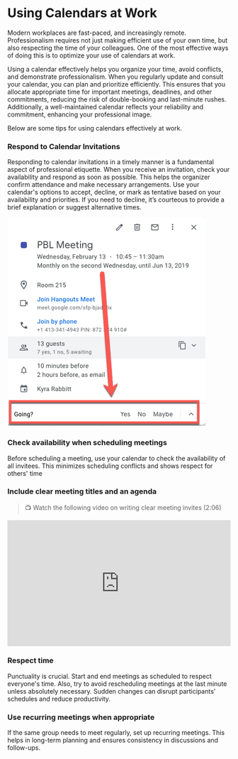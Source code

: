 # Using Calendars at Work

Modern workplaces are fast-paced, and increasingly remote. Professionalism requires not just making efficient use of your own time, but also respecting the time of your colleagues. One of the most effective ways of doing this is to optimize your use of calendars at work. 

Using a calendar effectively helps you organize your time, avoid conflicts, and demonstrate professionalism. When you regularly update and consult your calendar, you can plan and prioritize efficiently. This ensures that you allocate appropriate time for important meetings, deadlines, and other commitments, reducing the risk of double-booking and last-minute rushes. Additionally, a well-maintained calendar reflects your reliability and commitment, enhancing your professional image.

Below are some tips for using calendars effectively at work. 


### Respond to Calendar Invitations

Responding to calendar invitations in a timely manner is a fundamental aspect of professional etiquette. When you receive an invitation, check your availability and respond as soon as possible. This helps the organizer confirm attendance and make necessary arrangements. Use your calendar's options to accept, decline, or mark as tentative based on your availability and priorities. If you need to decline, it’s courteous to provide a brief explanation or suggest alternative times.

![calendar](calendar-accept.png)

### Check availability when scheduling meetings
Before scheduling a meeting, use your calendar to check the availability of all invitees. This minimizes scheduling conflicts and shows respect for others' time

### Include clear meeting titles and an agenda

> 📺 Watch the following video on writing clear meeting invites (2:06)

<div style="position: relative; padding-bottom: 56.25%; height: 0;"><iframe width="560" height="315" src="https://www.youtube.com/embed/Ezsb1t7GTSc?si=bougGGHNLzPUzUMV" title="Calendering" frameborder="0" allow="accelerometer; autoplay; clipboard-write; encrypted-media; gyroscope; picture-in-picture; web-share" referrerpolicy="strict-origin-when-cross-origin" allowfullscreen style="position: absolute; top: 0; left: 0; width: 100%; height: 100%;"></iframe></div>

### Respect time
Punctuality is crucial. Start and end meetings as scheduled to respect everyone's time. Also, try to avoid rescheduling meetings at the last minute unless absolutely necessary. Sudden changes can disrupt participants’ schedules and reduce productivity.

### Use recurring meetings when appropriate
If the same group needs to meet regularly, set up recurring meetings. This helps in long-term planning and ensures consistency in discussions and follow-ups.

